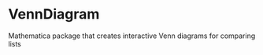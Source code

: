 VennDiagram
===========

Mathematica package that creates interactive Venn diagrams for comparing lists
